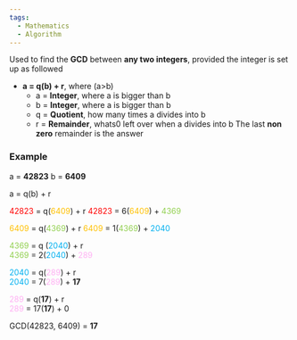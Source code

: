 ```yaml
---
tags:
  - Mathematics
  - Algorithm
---
```

Used to find the **GCD** between **any two integers**, provided the integer is set up as followed
- **a = q(b) + r**, where (a>b)
	- a = **Integer**, where a is bigger than b
	- b = **Integer**, where a is bigger than b
	- q = **Quotient**, how many times a divides into b
	- r = **Remainder**, whats0 left over when a divides into b
The last **non zero** remainder is the answer
  
### Example

a = **42823** 
b = **6409**

a = q(b) + r

<font color="#ff0000">42823</font> = q(<font color="#ffc000">6409</font>) + r
<font color="#ff0000">42823</font> = 6(<font color="#ffc000">6409</font>) + <font color="#92d050">4369</font>

<font color="#ffc000">6409</font> = q(<font color="#92d050">4369</font>) + r
<font color="#ffc000">6409</font> = 1(<font color="#92d050">4369</font>) + <font color="#00b0f0">2040</font>

<font color="#92d050">4369</font> = q (<font color="#00b0f0">2040</font>) + r  
<font color="#92d050">4369</font> = 2(<font color="#00b0f0">2040</font>) + <font color="#ffb0f3">289</font>

<font color="#00b0f0">2040</font> = q(<font color="#ffb0f3">289</font>) + r  
<font color="#00b0f0">2040</font> = 7(<font color="#ffb0f3">289</font>) + **17**

<font color="#ffb0f3">289</font> = q(**17**) + r  
<font color="#ffb0f3">289</font> = 17(**17**) + 0

GCD(42823, 6409) = **17**

